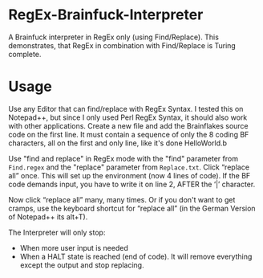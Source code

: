 # RegEx-Brainfuck-Interpreter
A Brainfuck interpreter in RegEx only (using Find/Replace). This demonstrates, that RegEx in combination with Find/Replace is Turing complete.
# Usage
Use any Editor that can find/replace with RegEx Syntax. I tested this on Notepad++, but since I only used Perl RegEx Syntax, it should also work with other applications.
Create a new file and add the Brainflakes source code on the first line. It must contain a sequence of only the 8 coding BF characters, all on the first and only line, like it's done HelloWorld.b


Use "find and replace" in RegEx mode with the "find" parameter from `Find.regex` and the "replace" parameter from `Replace.txt`. Click “replace all” once. This will set up the environment (now 4 lines of code). If the BF code demands input, you have to write it on line 2, AFTER the ‘|’ character.


Now click “replace all” many, many times. Or if you don't want to get cramps, use the keyboard shortcut for “replace all” (in the German 
Version of Notepad++ its alt+T).


The Interpreter will only stop:
- When more user input is needed
- When a HALT state is reached (end of code). It will remove everything except the output and stop replacing.
